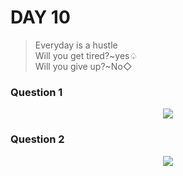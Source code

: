 # DAY 10
>  Everyday is a hustle  
Will you get tired?\~yes♤  
Will you give up?\~No◇

### Question 1
<p align="center">
  <img width="auto" height="auto" src="../../.github/Day10-1.jpeg">
</p>

### Question 2
<p align="center">
  <img width="auto" height="auto" src="../../.github/Day10-2.jpeg">
</p>
